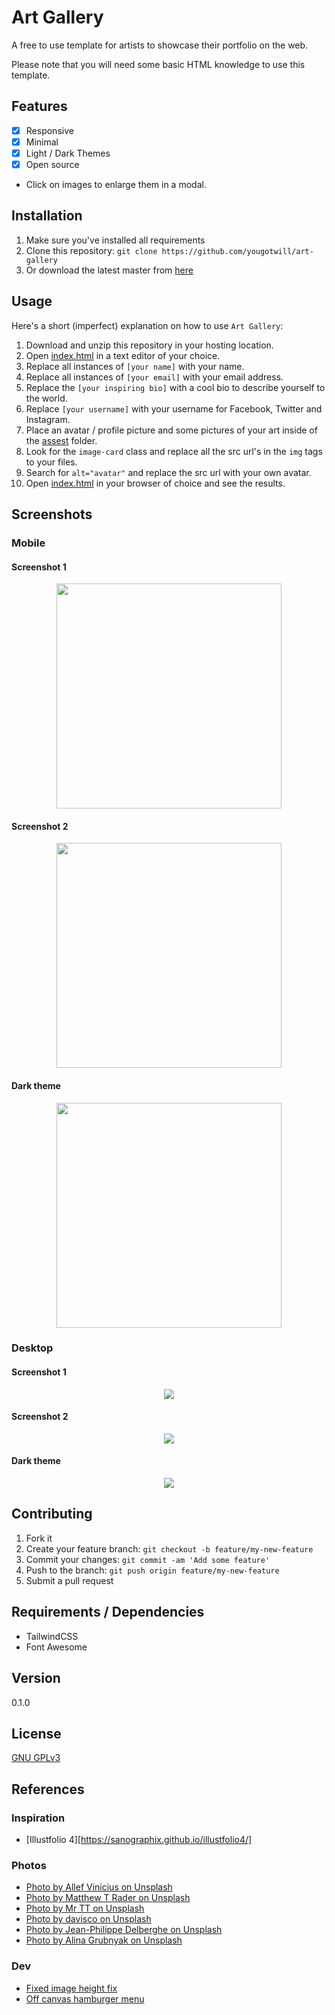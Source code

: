 # Art Gallery

A free to use template for artists to showcase their portfolio on the web.

Please note that you will need some basic HTML knowledge to use this template.

## Features

- [x] Responsive
- [x] Minimal
- [x] Light / Dark Themes
- [x] Open source

- Click on images to enlarge them in a modal.

## Installation

1. Make sure you've installed all requirements
2. Clone this repository:
  `git clone https://github.com/yougotwill/art-gallery`
3. Or download the latest master from [here](https://github.com/yougotwill/art-gallery/archive/master.zip)

## Usage

Here's a short (imperfect) explanation on how to use `Art Gallery`:

1. Download and unzip this repository in your hosting location.
2. Open [index.html](index.html) in a text editor of your choice.
3. Replace all instances of `[your name]` with your name.
4. Replace all instances of `[your email]` with your email address.
5. Replace the `[your inspiring bio]` with a cool bio to describe yourself to the world.
6. Replace `[your username]` with your username for Facebook, Twitter and Instagram.
7. Place an avatar / profile picture and some pictures of your art inside of the [assest](assets/) folder.
8. Look for the `image-card` class and replace all the src url's in the `img` tags to your files.
9. Search for `alt="avatar"` and replace the src url with your own avatar.
10. Open [index.html](index.html) in your browser of choice and see the results.

## Screenshots

### Mobile

#### Screenshot 1

<p align="center"><img  width="360" src="assets/screenshots/screenshot-light-mobile-1.png"></p>

#### Screenshot 2

<p align="center"><img  width="360" src="assets/screenshots/screenshot-light-mobile-2.png"></p>

#### Dark theme

<p align="center"><img  width="360" src="assets/screenshots/screenshot-dark-mobile.png"></p>

### Desktop

#### Screenshot 1

<p align="center"><img src="assets/screenshots/screenshot-light-1.png"></p>

#### Screenshot 2

<p align="center"><img src="assets/screenshots/screenshot-light-2.png"></p>

#### Dark theme

<p align="center"><img src="assets/screenshots/screenshot-dark.png"></p>

## Contributing

1. Fork it
2. Create your feature branch: `git checkout -b feature/my-new-feature`
3. Commit your changes: `git commit -am 'Add some feature'`
4. Push to the branch: `git push origin feature/my-new-feature`
5. Submit a pull request

## Requirements / Dependencies

- TailwindCSS
- Font Awesome

## Version

0.1.0

## License

[GNU GPLv3](LICENSE)

## References

### Inspiration

- [Illustfolio 4][https://sanographix.github.io/illustfolio4/]

### Photos

- [Photo by Allef Vinicius on Unsplash](https://unsplash.com/photos/P2BoE6tb8ig)
- [Photo by Matthew T Rader on Unsplash](https://unsplash.com/photos/RgicPdBNAHo)
- [Photo by Mr TT on Unsplash](https://unsplash.com/photos/xb0wLfZH9Zo)
- [Photo by davisco on Unsplash](https://unsplash.com/photos/rhUU1pemhQ0)
- [Photo by Jean-Philippe Delberghe on Unsplash](https://unsplash.com/photos/vlQnJZ5rOwY)
- [Photo by Alina Grubnyak on Unsplash](https://unsplash.com/photos/IsxaFsXi2rs)

### Dev

- [Fixed image height fix](https://stackoverflow.com/questions/12991351/css-force-image-resize-and-keep-aspect-ratio)
- [Off canvas hamburger menu](https://medium.com/@heyoka/responsive-pure-css-off-canvas-hamburger-menu-aebc8d11d793)
